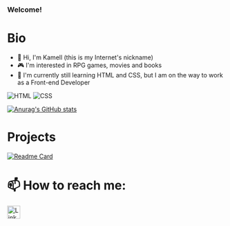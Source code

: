### Welcome!

# Bio
- 👋 Hi, I'm Kamell (this is my Internet's nickname)
- 🎮 I'm interested in RPG games, movies and books
- 🌱 I'm currently still learning HTML and CSS, but I am on the way to work as a Front-end Developer

![HTML](https://img.shields.io/badge/HTML5-E34F26?style=for-the-badge&logo=html5&logoColor=white)
![CSS](https://img.shields.io/badge/CSS3-1572B6?style=for-the-badge&logo=css3&logoColor=white)

[![Anurag's GitHub stats](https://github-readme-stats.vercel.app/api?username=KamellDev&show_icons=true&theme=radical)](https://github.com/anuraghazra/github-readme-stats)

# Projects

[![Readme Card](https://github-readme-stats.vercel.app/api/pin/?username=KamellDev&theme=dark&repo=kamelldev.github.io)](https://github.com/KamellDev/kamelldev.github.io)

# 📫 How to reach me:

[<img src='https://img.shields.io/badge/LinkedIn-0077B5?style=for-the-badge&logo=linkedin&logoColor=white' alt='Linkedin' height='30'>](https://www.linkedin.com/in/fernandabentosales/)

<!--
**KamellDev/KamellDev** is a ✨ _special_ ✨ repository because its `README.md` (this file) appears on your GitHub profile.

Here are some ideas to get you started:

- 🔭 I’m currently working on ...
- 🌱 I’m currently learning ...
- 👯 I’m looking to collaborate on ...
- 🤔 I’m looking for help with ...
- 💬 Ask me about ...
- 📫 How to reach me: ...
- 😄 Pronouns: ...
- ⚡ Fun fact: ...
-->
